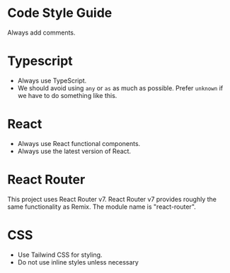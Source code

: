 # Code Style Guide

Always add comments.

# Typescript

- Always use TypeScript.
- We should avoid using `any` or `as` as much as possible. Prefer `unknown` if we have to do something like this.

# React

- Always use React functional components.
- Always use the latest version of React.

# React Router

This project uses React Router v7.
React Router v7 provides roughly the same functionality as Remix.
The module name is "react-router".

# CSS

- Use Tailwind CSS for styling.
- Do not use inline styles unless necessary
